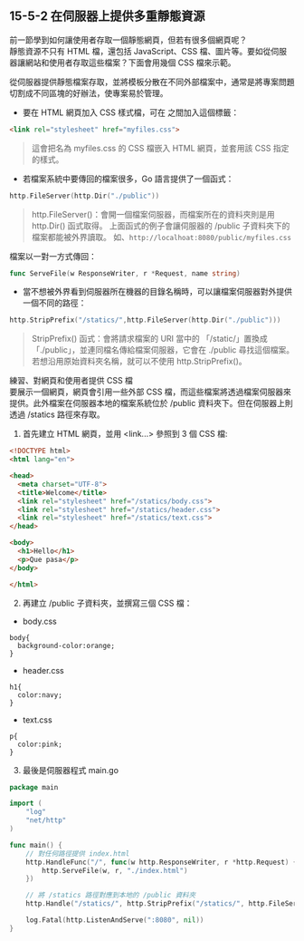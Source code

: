## 15-5-2 在伺服器上提供多重靜態資源
前一節學到如何讓使用者存取一個靜態網頁，但若有很多個網頁呢？  
靜態資源不只有 HTML 檔，還包括 JavaScript、CSS 檔、圖片等。要如從伺服器讓網站和使用者存取這些檔案？下面會用幾個 CSS 檔來示範。  

從伺服器提供靜態檔案存取，並將模板分散在不同外部檔案中，通常是將專案問題切割成不同區塊的好辦法，使專案易於管理。  


* 要在 HTML 網頁加入 CSS 樣式檔，可在 <head></head> 之間加入這個標籤：
```html
<link rel="stylesheet" href="myfiles.css">
```
> 這會把名為 myfiles.css 的 CSS 檔嵌入 HTML 網頁，並套用該 CSS 指定的樣式。


* 若檔案系統中要傳回的檔案很多，Go 語言提供了一個函式：
```go
http.FileServer(http.Dir("./public"))
```
> http.FileServer()：會開一個檔案伺服器，而檔案所在的資料夾則是用 http.Dir() 函式取得。
> 上面函式的例子會讓伺服器的 /public 子資料夾下的檔案都能被外界讀取。 如、`http://localhoat:8080/public/myfiles.css` 

檔案以一對一方式傳回：
```go
func ServeFile(w ResponseWriter, r *Request, name string)
```


* 當不想被外界看到伺服器所在機器的目錄名稱時，可以讓檔案伺服器對外提供一個不同的路徑：
```go
http.StripPrefix("/statics/",http.FileServer(http.Dir("./public")))
```
> StripPrefix() 函式：會將請求檔案的 URI 當中的 「/static/」置換成「./public」，並連同檔名傳給檔案伺服器，它會在 ./public 尋找這個檔案。
> 若想沿用原始資料夾名稱，就可以不使用 http.StripPrefix()。


練習、對網頁和使用者提供 CSS 檔  
要展示一個網頁，網頁會引用一些外部 CSS 檔，而這些檔案將透過檔案伺服器來提供。此外檔案在伺服器本地的檔案系統位於 /public 資料夾下。但在伺服器上則透過 /statics 路徑來存取。   

1. 首先建立 HTML 網頁，並用 <link...> 參照到 3 個 CSS 檔:
```html
<!DOCTYPE html>
<html lang="en">

<head>
  <meta charset="UTF-8">
  <title>Welcome</title>
  <link rel="stylesheet" href="/statics/body.css">
  <link rel="stylesheet" href="/statics/header.css">
  <link rel="stylesheet" href="/statics/text.css">
</head>

<body>
  <h1>Hello</h1>
  <p>Que pasa</p>
</body>

</html>
```

2. 再建立 /public 子資料夾，並撰寫三個 CSS 檔：
* body.css
```
body{
  background-color:orange;
}
```
* header.css
```
h1{
  color:navy;
}
```
* text.css
```
p{
  color:pink;
}
```

3. 最後是伺服器程式 main.go
```go
package main

import (
	"log"
	"net/http"
)

func main() {
	// 對任何路徑提供 index.html
	http.HandleFunc("/", func(w http.ResponseWriter, r *http.Request) {
		http.ServeFile(w, r, "./index.html")
	})

	// 將 /statics 路徑對應到本地的 /public 資料夾
	http.Handle("/statics/", http.StripPrefix("/statics/", http.FileServer(http.Dir("./public"))))

	log.Fatal(http.ListenAndServe(":8080", nil))
}
```
